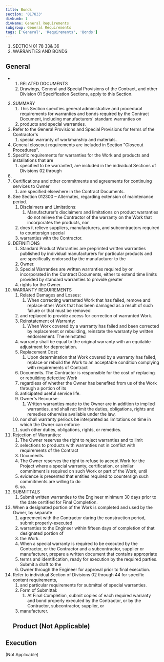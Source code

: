 ```yaml
---
title: Bonds
section: '017833'
divNumb: 1
divName: General Requirements
subgroup: General Requirements
tags: ['General', 'Requirements', 'Bonds']
---
```


   1. SECTION 01 78 33& 36
   1. WARRANTIES AND BONDS

## General


* 
	1. RELATED DOCUMENTS
   1. Drawings, General and Special Provisions of the Contract, and other Division 01 Specification
Sections, apply to this Section.
2. SUMMARY
   1. This Section specifies general administrative and procedural requirements for warranties and
bonds required by the Contract Document, including manufacturers' standard warranties on
   1. products and special warranties.
1. Refer to the General Provisions and Special Provisions for terms of the Contractor's
   1. special warranty of workmanship and materials.
2. General closeout requirements are included in Section "Closeout Procedures".
3. Specific requirements for warranties for the Work and products and installations that are
   1. specified to be warranted, are included in the individual Sections of Divisions 02 through
44.
4. Certifications and other commitments and agreements for continuing services to Owner
   1. are specified elsewhere in the Contract Documents.
5. See Section 012300 – Alternates, regarding extension of maintenance period.
   1. Disclaimers and Limitations:
      1. Manufacturer's disclaimers and limitations on product warranties
do not relieve the Contractor of the warranty on the Work that incorporates the products, nor
   1. does it relieve suppliers, manufacturers, and subcontractors required to countersign special
   1. warranties with the Contractor.
3. DEFINITIONS
   1. Standard Product Warranties are preprinted written warranties published by individual
manufacturers for particular products and are specifically endorsed by the manufacturer to the
   1. Owner.
   1. Special Warranties are written warranties required by or incorporated in the Contract
Documents, either to extend time limits provided by standard warranties to provide greater
   1. rights for the Owner.
4. WARRANTY REQUIREMENTS
   1. Related Damages and Losses:
      1. When correcting warranted Work that has failed, remove and
replace other Work that has been damaged as a result of such failure or that must be removed
   1. and replaced to provide access for correction of warranted Work.
   1. Reinstatement of Warranty:
      1. When Work covered by a warranty has failed and been corrected
by replacement or rebuilding, reinstate the warranty by written endorsement. The reinstated
   1. warranty shall be equal to the original warranty with an equitable adjustment for depreciation.
   1. Replacement Cost:
      1. Upon determination that Work covered by a warranty has failed, replace or
rebuild the Work to an acceptable condition complying with requirements of Contract
   1. Documents. The Contractor is responsible for the cost of replacing or rebuilding defective Work
   1. regardless of whether the Owner has benefited from us of the Work through a portion of its
   1. anticipated useful service life.
   1. Owner's Recourse:
      1. Written warranties made to the Owner are in addition to implied warranties,
and shall not limit the duties, obligations, rights and remedies otherwise available under the law,
   1. nor shall warranty periods be interpreted as limitations on time in which the Owner can enforce
   1. such other duties, obligations, rights, or remedies.
1. Rejection of Warranties:
      1. The Owner reserves the right to reject warranties and to limit
   1. selections to products with warranties not in conflict with requirements of the Contract
   1. Documents.
   1. The Owner reserves the right to refuse to accept Work for the Project where a special warranty,
certification, or similar commitment is required on such Work or part of the Work, until
   1. evidence is presented that entities required to countersign such commitments are willing to do
   1. so.
5. SUBMITTALS
   1. Submit written warranties to the Engineer minimum 30 days prior to the date certified for Final
Completion.
1. When a designated portion of the Work is completed and used by the Owner, by separate
   1. agreement with the Contractor during the construction period, submit properly-executed
   1. warranties to the Engineer within fifteen days of completion of that designated portion of
   1. the Work.
   1. When a special warranty is required to be executed by the Contractor, or the Contractor and a
subcontractor, supplier or manufacturer, prepare a written document that contains appropriate
   1. terms and identification, ready for execution by the required parties. Submit a draft to the
   1. Owner through the Engineer for approval prior to final execution.
1. Refer to individual Section of Divisions 02 through 44 for specific content requirements,
   1. and particular requirements for submittal of special warranties.
   1. Form of Submittal:
      1. At Final Completion, submit copies of each required warranty and bond
properly executed by the Contractor, or by the Contractor, subcontractor, supplier, or
   1. manufacturer.
   ## Product (Not Applicable)


## Execution

 (Not Applicable)

